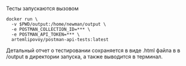 
Тесты запускаются вызовом
````
docker run \
  -v $PWD/output:/home/newman/output \
  -e POSTMAN_COLLECTION_ID=*** \
  -e POSTMAN_API_TOKEN=*** \
  artemlipovoy/postman-api-tests:latest
````

Детальный отчет о тестировании сохраняется в виде .html файла в
в /output в директории запуска, а также выводится в терминал.

